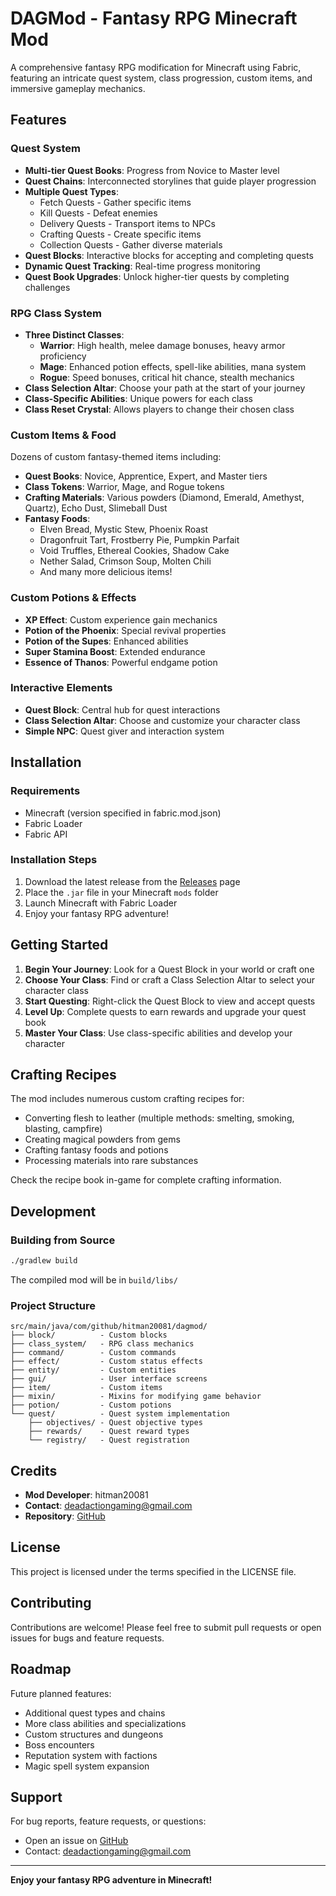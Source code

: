 # DAGMod - Fantasy RPG Minecraft Mod

A comprehensive fantasy RPG modification for Minecraft using Fabric, featuring an intricate quest system, class progression, custom items, and immersive gameplay mechanics.

## Features

### Quest System
- **Multi-tier Quest Books**: Progress from Novice to Master level
- **Quest Chains**: Interconnected storylines that guide player progression
- **Multiple Quest Types**:
    - Fetch Quests - Gather specific items
    - Kill Quests - Defeat enemies
    - Delivery Quests - Transport items to NPCs
    - Crafting Quests - Create specific items
    - Collection Quests - Gather diverse materials
- **Quest Blocks**: Interactive blocks for accepting and completing quests
- **Dynamic Quest Tracking**: Real-time progress monitoring
- **Quest Book Upgrades**: Unlock higher-tier quests by completing challenges

### RPG Class System
- **Three Distinct Classes**:
    - **Warrior**: High health, melee damage bonuses, heavy armor proficiency
    - **Mage**: Enhanced potion effects, spell-like abilities, mana system
    - **Rogue**: Speed bonuses, critical hit chance, stealth mechanics
- **Class Selection Altar**: Choose your path at the start of your journey
- **Class-Specific Abilities**: Unique powers for each class
- **Class Reset Crystal**: Allows players to change their chosen class

### Custom Items & Food
Dozens of custom fantasy-themed items including:
- **Quest Books**: Novice, Apprentice, Expert, and Master tiers
- **Class Tokens**: Warrior, Mage, and Rogue tokens
- **Crafting Materials**: Various powders (Diamond, Emerald, Amethyst, Quartz), Echo Dust, Slimeball Dust
- **Fantasy Foods**:
    - Elven Bread, Mystic Stew, Phoenix Roast
    - Dragonfruit Tart, Frostberry Pie, Pumpkin Parfait
    - Void Truffles, Ethereal Cookies, Shadow Cake
    - Nether Salad, Crimson Soup, Molten Chili
    - And many more delicious items!

### Custom Potions & Effects
- **XP Effect**: Custom experience gain mechanics
- **Potion of the Phoenix**: Special revival properties
- **Potion of the Supes**: Enhanced abilities
- **Super Stamina Boost**: Extended endurance
- **Essence of Thanos**: Powerful endgame potion

### Interactive Elements
- **Quest Block**: Central hub for quest interactions
- **Class Selection Altar**: Choose and customize your character class
- **Simple NPC**: Quest giver and interaction system

## Installation

### Requirements
- Minecraft (version specified in fabric.mod.json)
- Fabric Loader
- Fabric API

### Installation Steps
1. Download the latest release from the [Releases](https://github.com/hitman20081/DAGMod/releases) page
2. Place the `.jar` file in your Minecraft `mods` folder
3. Launch Minecraft with Fabric Loader
4. Enjoy your fantasy RPG adventure!

## Getting Started

1. **Begin Your Journey**: Look for a Quest Block in your world or craft one
2. **Choose Your Class**: Find or craft a Class Selection Altar to select your character class
3. **Start Questing**: Right-click the Quest Block to view and accept quests
4. **Level Up**: Complete quests to earn rewards and upgrade your quest book
5. **Master Your Class**: Use class-specific abilities and develop your character

## Crafting Recipes

The mod includes numerous custom crafting recipes for:
- Converting flesh to leather (multiple methods: smelting, smoking, blasting, campfire)
- Creating magical powders from gems
- Crafting fantasy foods and potions
- Processing materials into rare substances

Check the recipe book in-game for complete crafting information.

## Development

### Building from Source
```bash
./gradlew build
```

The compiled mod will be in `build/libs/`

### Project Structure
```
src/main/java/com/github/hitman20081/dagmod/
├── block/          - Custom blocks
├── class_system/   - RPG class mechanics
├── command/        - Custom commands
├── effect/         - Custom status effects
├── entity/         - Custom entities
├── gui/            - User interface screens
├── item/           - Custom items
├── mixin/          - Mixins for modifying game behavior
├── potion/         - Custom potions
└── quest/          - Quest system implementation
    ├── objectives/ - Quest objective types
    ├── rewards/    - Quest reward types
    └── registry/   - Quest registration
```

## Credits

- **Mod Developer**: hitman20081
- **Contact**: deadactiongaming@gmail.com
- **Repository**: [GitHub](https://github.com/hitman20081/DAGMod)

## License

This project is licensed under the terms specified in the LICENSE file.

## Contributing

Contributions are welcome! Please feel free to submit pull requests or open issues for bugs and feature requests.

## Roadmap

Future planned features:
- Additional quest types and chains
- More class abilities and specializations
- Custom structures and dungeons
- Boss encounters
- Reputation system with factions
- Magic spell system expansion

## Support

For bug reports, feature requests, or questions:
- Open an issue on [GitHub](https://github.com/hitman20081/DAGMod/issues)
- Contact: deadactiongaming@gmail.com

---

**Enjoy your fantasy RPG adventure in Minecraft!**